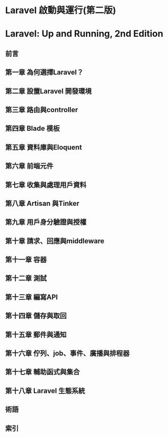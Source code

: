 # Laravel 啟動與運行(第二版)
# Laravel: Up and Running, 2nd Edition

## 前言
## 第一章 為何選擇Laravel？
## 第二章 設置Laravel 開發環境
## 第三章 路由與controller
## 第四章 Blade 模板
## 第五章 資料庫與Eloquent
## 第六章 前端元件
## 第七章 收集與處理用戶資料
## 第八章 Artisan 與Tinker
## 第九章 用戶身分驗證與授權
## 第十章 請求、回應與middleware
## 第十一章 容器
## 第十二章 測試
## 第十三章 編寫API
## 第十四章 儲存與取回
## 第十五章 郵件與通知
## 第十六章 佇列、job、事件、廣播與排程器
## 第十七章 輔助函式與集合
## 第十八章 Laravel 生態系統
## 術語
## 索引